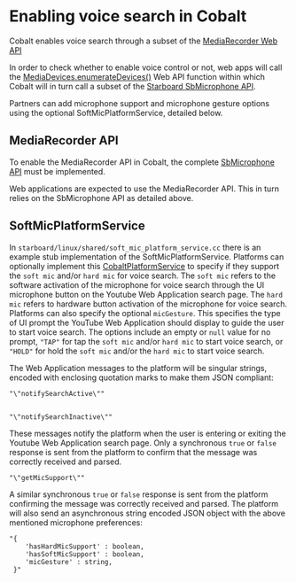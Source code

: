 # Enabling voice search in Cobalt

Cobalt enables voice search through a subset of the
[MediaRecorder Web API](https://www.w3.org/TR/mediastream-recording/#mediarecorder-api)

In order to check whether to enable voice control or not, web apps will call the
[MediaDevices.enumerateDevices()](https://www.w3.org/TR/mediacapture-streams/#dom-mediadevices-enumeratedevices%28%29)
Web API function within which Cobalt will in turn call a subset of the
[Starboard SbMicrophone API](../../starboard/microphone.h).

Partners can add microphone support and microphone gesture options using the
optional SoftMicPlatformService, detailed below.

## MediaRecorder API

To enable the MediaRecorder API in Cobalt, the complete
[SbMicrophone API](../../starboard/microphone.h) must be implemented.

Web applications are expected to use the MediaRecorder API. This in turn relies
on the SbMicrophone API as detailed above.

## SoftMicPlatformService

In `starboard/linux/shared/soft_mic_platform_service.cc` there is an example
stub implementation of the SoftMicPlatformService. Platforms can optionally
implement this [CobaltPlatformService](platform_services.md) to specify if they
support the `soft mic` and/or `hard mic` for voice search. The `soft mic` refers
to the software activation of the microphone for voice search through the UI
microphone button on the Youtube Web Application search page. The `hard mic`
refers to hardware button activation of the microphone for voice search.
Platforms can also specify the optional `micGesture`. This specifies the type of
UI prompt the YouTube Web Application should display to guide the user to start
voice search. The options include an empty or `null` value for no prompt,
`"TAP"` for tap the `soft mic` and/or `hard mic` to start voice search, or
`"HOLD"` for hold the `soft mic` and/or the `hard mic` to start voice search.

The Web Application messages to the platform will be singular strings, encoded with
enclosing quotation marks to make them JSON compliant:

```
"\"notifySearchActive\""


"\"notifySearchInactive\""
```

These messages notify the platform when the user is entering or exiting the Youtube
Web Application search page. Only a synchronous `true` or `false` response is sent
from the platform to confirm that the message was correctly received and parsed.

```
"\"getMicSupport\""
```

A similar synchronous `true` or `false` response is sent from the platform confirming
the message was correctly received and parsed. The platform will also send an
asynchronous string encoded JSON object with the above mentioned microphone
preferences:

```
"{
    'hasHardMicSupport' : boolean,
    'hasSoftMicSupport' : boolean,
    'micGesture' : string,
 }"
```
